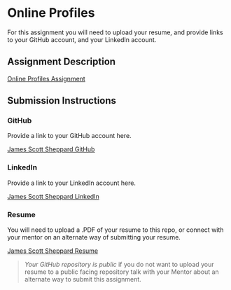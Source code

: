 # Online Profiles
For this assignment you will need to upload your resume, and provide links to your GitHub account, and your LinkedIn account.

## Assignment Description

[Online Profiles Assignment](https://education.launchcode.org/liftoff/assignments/online-profiles/)

## Submission Instructions
 
### GitHub
Provide a link to your GitHub account here.

[James Scott Sheppard GitHub](https://github.com/james636)
 
### LinkedIn
Provide a link to your LinkedIn account here.

[James Scott Sheppard LinkedIn](https://www.linkedin.com/in/james-sheppard-2390b66b/)
### Resume
You will need to upload a .PDF of your resume to this repo, or connect with your mentor on an alternate way of submitting your resume.

[James Scott Sheppard Resume](https://github.com/james636/liftoff-assignments/blob/master/C1-Online_Profiles/James%20S%20Sheppard%20Resume%2001.19%20resume.pdf)

> *Your GitHub repository is public* if you do not want to upload your resume to a public facing repository talk with your Mentor about an alternate way to submit this assignment.
